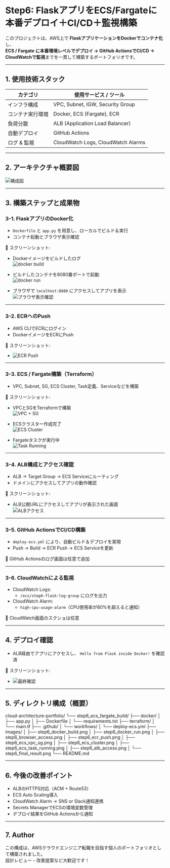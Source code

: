 # Step6: FlaskアプリをECS/Fargateに本番デプロイ＋CI/CD＋監視構築

このプロジェクトは、AWS上で **FlaskアプリケーションをDockerでコンテナ化**し、  
**ECS / Fargate に本番環境レベルでデプロイ → GitHub ActionsでCI/CD → CloudWatchで監視**までを一貫して構築するポートフォリオです。

---

## 1. 使用技術スタック

| カテゴリ       | 使用サービス / ツール                     |
|--------------|------------------------------------------|
| インフラ構成   | VPC, Subnet, IGW, Security Group         |
| コンテナ実行環境 | Docker, ECS (Fargate), ECR               |
| 負荷分散       | ALB (Application Load Balancer)         |
| 自動デプロイ   | GitHub Actions                          |
| ログ & 監視    | CloudWatch Logs, CloudWatch Alarms      |

---

## 2. アーキテクチャ概要図

![構成図](images/step6_final_result.png)

---

## 3. 構築ステップと成果物

### 3-1. FlaskアプリのDocker化

- `Dockerfile` と `app.py` を用意し、ローカルでビルド＆実行
- コンテナ起動とブラウザ表示確認

📸 スクリーンショット:
- Dockerイメージをビルドしたログ  
  ![docker build](images/step6_docker_build.png)
  
- ビルドしたコンテナを8080番ポートで起動  
  ![docker run](images/step6_docker_run.png)
  
- ブラウザで `localhost:8080` にアクセスしてアプリを表示  
  ![ブラウザ表示確認](images/step6_browser_access.png)

---

### 3-2. ECRへのPush

- AWS CLIでECRにログイン
- DockerイメージをECRにPush

📸 スクリーンショット:
- ![ECR Push](images/step6_ecr_push.png)

---

### 3-3. ECS / Fargate構築（Terraform）

- VPC, Subnet, SG, ECS Cluster, Task定義、Serviceなどを構築

📸 スクリーンショット:
- VPCとSGをTerraformで構築  
  ![VPC + SG](images/step6_ecs_vpc_sg.png)
  
- ECSクラスター作成完了  
  ![ECS Cluster](images/step6_ecs_cluster.png)
  
- Fargateタスクが実行中  
  ![Task Running](images/step6_ecs_task_running.png)

---

### 3-4. ALB構成とアクセス確認

- ALB → Target Group → ECS Serviceにルーティング
- ドメインにアクセスしてアプリの動作確認

📸 スクリーンショット:
- ALB公開URLにアクセスしてアプリが表示された画面  
  ![ALBアクセス](images/step6_alb_access.png)

---

### 3-5. GitHub ActionsでCI/CD構築

- `deploy-ecs.yml` により、自動ビルド＆デプロイを実現
- Push → Build → ECR Push → ECS Serviceを更新

📘 GitHub Actionsのログ画面は任意で追加

---

### 3-6. CloudWatchによる監視

- CloudWatch Logs:
  - `/ecs/step6-flask-log-group` にログを出力
- CloudWatch Alarm:
  - `high-cpu-usage-alarm`（CPU使用率が80%を超えると通知）

📘 CloudWatch画面のスクショは任意

---

## 4. デプロイ確認

- ALB経由でアプリにアクセスし、 `Hello from Flask inside Docker!` を確認済

📸 スクリーンショット:
- ![最終確認](images/step6_browser_access.png)

---

## 5. ディレクトリ構成（概要）

cloud-architecture-portfolio/
└── step6_ecs_fargate_build/
├── docker/
│ ├── app.py
│ ├── Dockerfile
│ └── requirements.txt
├── terraform/
│ └── main.tf
├── .github/
│ └── workflows/
│ └── deploy-ecs.yml
├── images/
│ ├── step6_docker_build.png
│ ├── step6_docker_run.png
│ ├── step6_browser_access.png
│ ├── step6_ecr_push.png
│ ├── step6_ecs_vpc_sg.png
│ ├── step6_ecs_cluster.png
│ ├── step6_ecs_task_running.png
│ ├── step6_alb_access.png
│ └── step6_final_result.png
└── README.md

---

## 6. 今後の改善ポイント

- ALBのHTTPS対応（ACM + Route53）
- ECS Auto Scaling導入
- CloudWatch Alarm → SNS or Slack通知連携
- Secrets ManagerでECSの環境変数管理
- デプロイ結果をGitHub Actionsから通知

---

## 7. Author

この構成は、AWSクラウドエンジニア転職を目指す個人のポートフォリオとして構築されました。  
設計レビュー・改善提案など大歓迎です！

